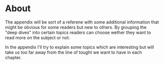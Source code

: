 # About

The appendix will be sort of a referene with some additional information that might be obvious for some readers but new to others. By grouping the "deep dives" into certain topics readers can choose wether they want to read more on the subject or not. 

In the appendix I'll try to explain some topics which are interesting but will take us too far away from the line of tought we want to have in each chapter.

